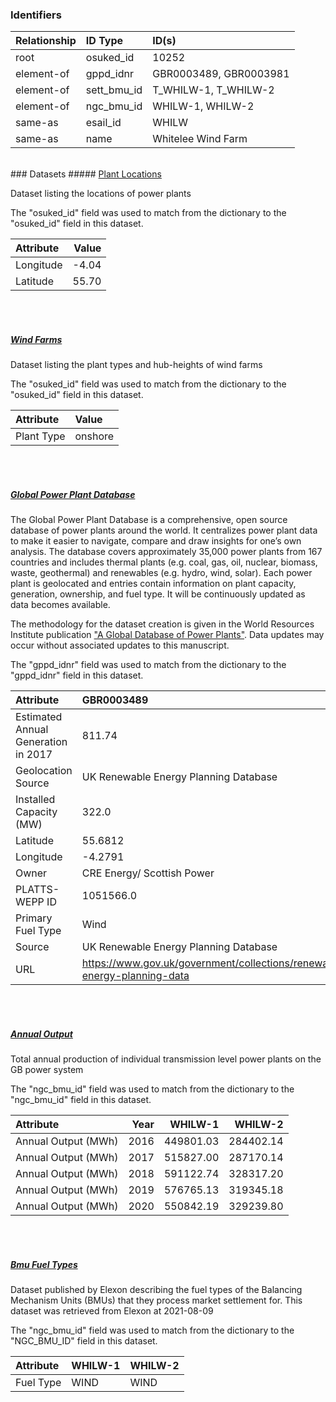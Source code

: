 ### Identifiers

| Relationship   | ID Type     | ID(s)                  |
|:---------------|:------------|:-----------------------|
| root           | osuked_id   | 10252                  |
| element-of     | gppd_idnr   | GBR0003489, GBR0003981 |
| element-of     | sett_bmu_id | T_WHILW-1, T_WHILW-2   |
| element-of     | ngc_bmu_id  | WHILW-1, WHILW-2       |
| same-as        | esail_id    | WHILW                  |
| same-as        | name        | Whitelee Wind Farm     |

<br>
### Datasets
##### <a href="https://raw.githubusercontent.com/OSUKED/Dictionary-Datasets/main/datasets/plant-locations/datapackage.json">Plant Locations</a>

Dataset listing the locations of power plants

The "osuked_id" field was used to match from the dictionary to the "osuked_id" field in this dataset.

| Attribute   |   Value |
|:------------|--------:|
| Longitude   |   -4.04 |
| Latitude    |   55.70 |

<br><br>
##### <a href="https://raw.githubusercontent.com/OSUKED/Dictionary-Datasets/main/datasets/wind-farms/datapackage.json">Wind Farms</a>

Dataset listing the plant types and hub-heights of wind farms

The "osuked_id" field was used to match from the dictionary to the "osuked_id" field in this dataset.

| Attribute   | Value   |
|:------------|:--------|
| Plant Type  | onshore |

<br><br>
##### <a href="https://raw.githubusercontent.com/OSUKED/Dictionary-Datasets/main/datasets/global-power-plant-database/datapackage.json">Global Power Plant Database</a>

The Global Power Plant Database is a comprehensive, open source database of power plants around the world. It centralizes power plant data to make it easier to navigate, compare and draw insights for one’s own analysis. The database covers approximately 35,000 power plants from 167 countries and includes thermal plants (e.g. coal, gas, oil, nuclear, biomass, waste, geothermal) and renewables (e.g. hydro, wind, solar). Each power plant is geolocated and entries contain information on plant capacity, generation, ownership, and fuel type. It will be continuously updated as data becomes available. 

The methodology for the dataset creation is given in the World Resources Institute publication ["A Global Database of Power Plants"](https://www.wri.org/research/global-database-power-plants). Data updates may occur without associated updates to this manuscript.

The "gppd_idnr" field was used to match from the dictionary to the "gppd_idnr" field in this dataset.

| Attribute                           | GBR0003489                                                               | GBR0003981                                                               |
|:------------------------------------|:-------------------------------------------------------------------------|:-------------------------------------------------------------------------|
| Estimated Annual Generation in 2017 | 811.74                                                                   | 547.09                                                                   |
| Geolocation Source                  | UK Renewable Energy Planning Database                                    | UK Renewable Energy Planning Database                                    |
| Installed Capacity (MW)             | 322.0                                                                    | 217.02                                                                   |
| Latitude                            | 55.6812                                                                  | 55.6772                                                                  |
| Longitude                           | -4.2791                                                                  | -4.2868                                                                  |
| Owner                               | CRE Energy/ Scottish Power                                               | Scottish Power Renewables                                                |
| PLATTS-WEPP ID                      | 1051566.0                                                                | 1051566.0                                                                |
| Primary Fuel Type                   | Wind                                                                     | Wind                                                                     |
| Source                              | UK Renewable Energy Planning Database                                    | UK Renewable Energy Planning Database                                    |
| URL                                 | https://www.gov.uk/government/collections/renewable-energy-planning-data | https://www.gov.uk/government/collections/renewable-energy-planning-data |

<br><br>
##### <a href="https://raw.githubusercontent.com/OSUKED/Dictionary-Datasets/main/datasets/annual-output/datapackage.json">Annual Output</a>

Total annual production of individual transmission level power plants on the GB power system

The "ngc_bmu_id" field was used to match from the dictionary to the "ngc_bmu_id" field in this dataset.

| Attribute           |   Year |   WHILW-1 |   WHILW-2 |
|:--------------------|-------:|----------:|----------:|
| Annual Output (MWh) |   2016 | 449801.03 | 284402.14 |
| Annual Output (MWh) |   2017 | 515827.00 | 287170.14 |
| Annual Output (MWh) |   2018 | 591122.74 | 328317.20 |
| Annual Output (MWh) |   2019 | 576765.13 | 319345.18 |
| Annual Output (MWh) |   2020 | 550842.19 | 329239.80 |

<br><br>
##### <a href="https://raw.githubusercontent.com/OSUKED/Dictionary-Datasets/main/datasets/bmu-fuel-types/datapackage.json">Bmu Fuel Types</a>

Dataset published by Elexon describing the fuel types of the Balancing Mechanism Units (BMUs) that they process market settlement for. This dataset was retrieved from Elexon at 2021-08-09

The "ngc_bmu_id" field was used to match from the dictionary to the "NGC_BMU_ID" field in this dataset.

| Attribute   | WHILW-1   | WHILW-2   |
|:------------|:----------|:----------|
| Fuel Type   | WIND      | WIND      |
